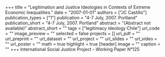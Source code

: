 +++
title = "Legitimation and Justice Ideologies in Contexts of Extreme Economic Inequalities."
date = "2007-01-01"
authors = ["JC Castillo"]
publication_types = ["1"]
publication = "4-7 July, 2007. Portland"
publication_short = "4-7 July, 2007. Portland"
abstract = "(Abstract not available)"
abstract_short = ""
tags = ["legitimacy ideology Chile"]
url_code = ""
image_preview = ""
selected = false
projects = []
url_pdf = ""
url_preprint = ""
url_dataset = ""
url_project = ""
url_slides = ""
url_video = ""
url_poster = ""
math = true
highlight = true
[header]
image = ""
caption = ""
+++
International Social Justice Project - Working Paper N°125
